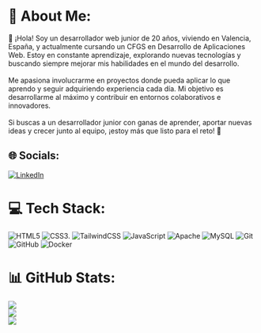 # 💫 About Me:
👋 ¡Hola! Soy un desarrollador web junior de 20 años, viviendo en Valencia, España, y actualmente cursando un CFGS en Desarrollo de Aplicaciones Web. Estoy en constante aprendizaje, explorando nuevas tecnologías y buscando siempre mejorar mis habilidades en el mundo del desarrollo.<br><br>Me apasiona involucrarme en proyectos donde pueda aplicar lo que aprendo y seguir adquiriendo experiencia cada día. Mi objetivo es desarrollarme al máximo y contribuir en entornos colaborativos e innovadores.<br><br>Si buscas a un desarrollador junior con ganas de aprender, aportar nuevas ideas y crecer junto al equipo, ¡estoy más que listo para el reto! 🚀


## 🌐 Socials:
[![LinkedIn](https://img.shields.io/badge/LinkedIn-%230077B5.svg?logo=linkedin&logoColor=white)](https://linkedin.com/in/https://www.linkedin.com/in/ismael-garcia-grao-3a1692263/) 

# 💻 Tech Stack:
![HTML5](https://img.shields.io/badge/html5-%23E34F26.svg?style=for-the-badge&logo=html5&logoColor=white) ![CSS3](https://img.shields.io/badge/css3-%231572B6.svg?style=for-the-badge&logo=css3&logoColor=white). ![TailwindCSS](https://img.shields.io/badge/tailwindcss-%2338B2AC.svg?style=for-the-badge&logo=tailwind-css&logoColor=white) ![JavaScript](https://img.shields.io/badge/javascript-%23323330.svg?style=for-the-badge&logo=javascript&logoColor=%23F7DF1E) ![Apache](https://img.shields.io/badge/apache-%23D42029.svg?style=for-the-badge&logo=apache&logoColor=white) ![MySQL](https://img.shields.io/badge/mysql-4479A1.svg?style=for-the-badge&logo=mysql&logoColor=white) ![Git](https://img.shields.io/badge/git-%23F05033.svg?style=for-the-badge&logo=git&logoColor=white) ![GitHub](https://img.shields.io/badge/github-%23121011.svg?style=for-the-badge&logo=github&logoColor=white) ![Docker](https://img.shields.io/badge/docker-%230db7ed.svg?style=for-the-badge&logo=docker&logoColor=white)
# 📊 GitHub Stats:
![](https://github-readme-stats.vercel.app/api?username=ismaelgarciagrao&theme=github_dark&hide_border=false&include_all_commits=false&count_private=false)<br/>
![](https://github-readme-streak-stats.herokuapp.com/?user=ismaelgarciagrao&theme=github_dark&hide_border=false)<br/>
![](https://github-readme-stats.vercel.app/api/top-langs/?username=ismaelgarciagrao&theme=github_dark&hide_border=false&include_all_commits=false&count_private=false&layout=compact)

<!-- Proudly created with GPRM ( https://gprm.itsvg.in ) -->
